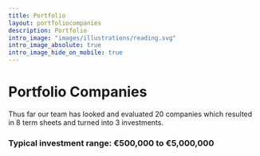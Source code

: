 ```yaml
---
title: Portfolio
layout: portfoliocompanies
description: Portfolio
intro_image: "images/illustrations/reading.svg"
intro_image_absolute: true
intro_image_hide_on_mobile: true
---
```


# Portfolio Companies

Thus far our team has looked and evaluated 20 companies which resulted in 8 term sheets and turned into 3 investments.


### Typical investment range: €500,000 to €5,000,000
